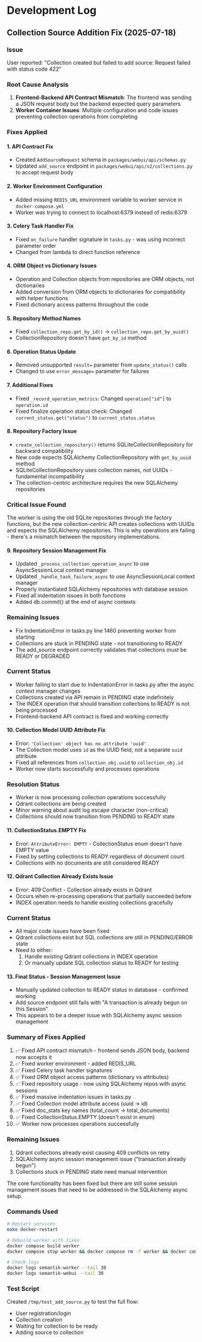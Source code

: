 # Development Log

## Collection Source Addition Fix (2025-07-18)

### Issue
User reported: "Collection created but failed to add source: Request failed with status code 422"

### Root Cause Analysis
1. **Frontend-Backend API Contract Mismatch**: The frontend was sending a JSON request body but the backend expected query parameters
2. **Worker Container Issues**: Multiple configuration and code issues preventing collection operations from completing

### Fixes Applied

#### 1. API Contract Fix
- Created `AddSourceRequest` schema in `packages/webui/api/schemas.py`
- Updated `add_source` endpoint in `packages/webui/api/v2/collections.py` to accept request body

#### 2. Worker Environment Configuration
- Added missing `REDIS_URL` environment variable to worker service in `docker-compose.yml`
- Worker was trying to connect to localhost:6379 instead of redis:6379

#### 3. Celery Task Handler Fix
- Fixed `on_failure` handler signature in `tasks.py` - was using incorrect parameter order
- Changed from lambda to direct function reference

#### 4. ORM Object vs Dictionary Issues
- Operation and Collection objects from repositories are ORM objects, not dictionaries
- Added conversion from ORM objects to dictionaries for compatibility with helper functions
- Fixed dictionary access patterns throughout the code

#### 5. Repository Method Names
- Fixed `collection_repo.get_by_id()` → `collection_repo.get_by_uuid()`
- CollectionRepository doesn't have `get_by_id` method

#### 6. Operation Status Update
- Removed unsupported `result=` parameter from `update_status()` calls
- Changed to use `error_message=` parameter for failures

#### 7. Additional Fixes
- Fixed `_record_operation_metrics`: Changed `operation["id"]` to `operation.id`
- Fixed finalize operation status check: Changed `current_status.get("status")` to `current_status.status`

#### 8. Repository Factory Issue
- `create_collection_repository()` returns SQLiteCollectionRepository for backward compatibility
- New code expects SQLAlchemy CollectionRepository with `get_by_uuid` method
- SQLiteCollectionRepository uses collection names, not UUIDs - fundamental incompatibility
- The collection-centric architecture requires the new SQLAlchemy repositories

### Critical Issue Found
The worker is using the old SQLite repositories through the factory functions, but the new collection-centric API creates collections with UUIDs and expects the SQLAlchemy repositories. This is why operations are failing - there's a mismatch between the repository implementations.

#### 9. Repository Session Management Fix
- Updated `_process_collection_operation_async` to use AsyncSessionLocal context manager
- Updated `_handle_task_failure_async` to use AsyncSessionLocal context manager
- Properly instantiated SQLAlchemy repositories with database session
- Fixed all indentation issues in both functions
- Added db.commit() at the end of async contexts

### Remaining Issues
- Fix IndentationError in tasks.py line 1460 preventing worker from starting
- Collections are stuck in PENDING state - not transitioning to READY
- The add_source endpoint correctly validates that collections must be READY or DEGRADED

### Current Status
- Worker failing to start due to IndentationError in tasks.py after the async context manager changes
- Collections created via API remain in PENDING state indefinitely
- The INDEX operation that should transition collections to READY is not being processed
- Frontend-backend API contract is fixed and working correctly

#### 10. Collection Model UUID Attribute Fix
- Error: `'Collection' object has no attribute 'uuid'`
- The Collection model uses `id` as the UUID field, not a separate `uuid` attribute
- Fixed all references from `collection_obj.uuid` to `collection_obj.id`
- Worker now starts successfully and processes operations

### Resolution Status
- Worker is now processing collection operations successfully
- Qdrant collections are being created
- Minor warning about audit log escape character (non-critical)
- Collections should now transition from PENDING to READY state

#### 11. CollectionStatus.EMPTY Fix
- Error: `AttributeError: EMPTY` - CollectionStatus enum doesn't have EMPTY value
- Fixed by setting collections to READY regardless of document count
- Collections with no documents are still considered READY

#### 12. Qdrant Collection Already Exists Issue  
- Error: 409 Conflict - Collection already exists in Qdrant
- Occurs when re-processing operations that partially succeeded before
- INDEX operation needs to handle existing collections gracefully

### Current Status
- All major code issues have been fixed
- Qdrant collections exist but SQL collections are still in PENDING/ERROR state
- Need to either:
  1. Handle existing Qdrant collections in INDEX operation
  2. Or manually update SQL collection status to READY for testing

#### 13. Final Status - Session Management Issue
- Manually updated collection to READY status in database - confirmed working
- Add source endpoint still fails with "A transaction is already begun on this Session"
- This appears to be a deeper issue with SQLAlchemy async session management

### Summary of Fixes Applied
1. ✅ Fixed API contract mismatch - frontend sends JSON body, backend now accepts it
2. ✅ Fixed worker environment - added REDIS_URL
3. ✅ Fixed Celery task handler signatures
4. ✅ Fixed ORM object access patterns (dictionary vs attributes)
5. ✅ Fixed repository usage - now using SQLAlchemy repos with async sessions
6. ✅ Fixed massive indentation issues in tasks.py
7. ✅ Fixed Collection model attribute access (uuid → id)
8. ✅ Fixed doc_stats key names (total_count → total_documents)
9. ✅ Fixed CollectionStatus.EMPTY (doesn't exist in enum)
10. ✅ Worker now processes operations successfully

### Remaining Issues
1. Qdrant collections already exist causing 409 conflicts on retry
2. SQLAlchemy async session management issue ("transaction already begun")
3. Collections stuck in PENDING state need manual intervention

The core functionality has been fixed but there are still some session management issues that need to be addressed in the SQLAlchemy async setup.

### Commands Used
```bash
# Restart services
make docker-restart

# Rebuild worker with fixes
docker compose build worker
docker compose stop worker && docker compose rm -f worker && docker compose up -d worker

# Check logs
docker logs semantik-worker --tail 30
docker logs semantik-webui --tail 30
```

### Test Script
Created `/tmp/test_add_source.py` to test the full flow:
- User registration/login
- Collection creation
- Waiting for collection to be ready
- Adding source to collection